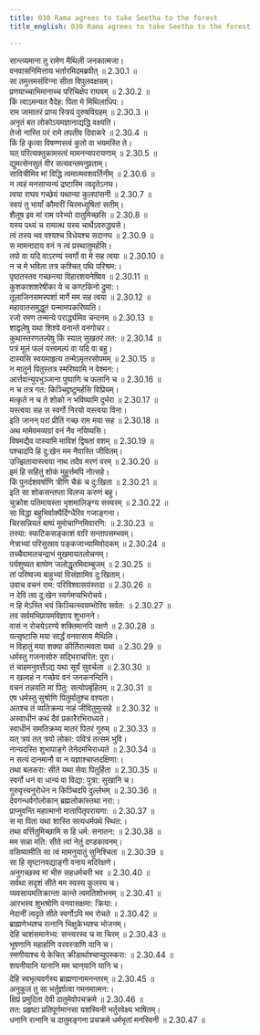 ```yaml
---
title: 030 Rama agrees to take Seetha to the forest
title_english: 030 Rama agrees to take Seetha to the forest

---
```

<div class="audioEmbed"  caption="श्रीराम-हरिसीताराममूर्ति-घनपाठिभ्यां वचनम्" src="https://archive.org/download/Ramayana-recitation-Sriram-harisItArAmamUrti-Ghanapaati-v2/Kanda_2/Kanda_2_AYK-030-Vanagama_Naanugnaa.mp3"></div>

  
सान्त्व्यमाना तु रामेण मैथिली जनकात्मजा।  
वनवासनिमित्ताय भर्तारमिदमब्रवीत् ॥ 2.30.1 ॥   
सा तमुत्तमसंविग्ना सीता विपुलवक्षसम्।  
प्रणयाच्चाभिमानाच्च परिचिक्षेप राघवम् ॥ 2.30.2 ॥   
किं त्वाऽमन्यत वैदेह: पिता मे मिथिलाधिप:।  
राम जामातरं प्राप्य स्त्रियं पुरुषविग्रहम् ॥ 2.30.3 ॥   
अनृतं बत लोकोऽयमज्ञानाद्यद्धि वक्ष्यति।  
तेजो नास्ति परं रामे तपतीव दिवाकरे ॥ 2.30.4 ॥   
किं हि कृत्वा विषण्णस्त्वं कुतो वा भयमस्ति ते।  
यत् परित्यक्तुकामस्त्वं मामनन्यपरायणाम् ॥ 2.30.5 ॥   
द्युमत्सेनसुतं वीर सत्यवन्तमनुव्रताम्।  
सावित्रीमिव मां विद्धि त्वमात्मवशवर्तिनीम् ॥ 2.30.6 ॥   
न त्वहं मनसाप्यन्यं द्रष्टास्मि त्वदृतेऽनघ।  
त्वया राघव गच्छेयं यथान्या कुलपांसनी ॥ 2.30.7 ॥   
स्वयं तु भार्यां कौमारीं चिरमध्युषितां सतीम्।  
शैलूष इव मां राम परेभ्यो दातुमिच्छसि ॥ 2.30.8 ॥   
यस्य पथ्यं च रामात्थ यस्य चार्थेऽवरुद्ध्यसे।  
त्वं तस्य भव वश्यश्च विधेयश्च सदानघ ॥ 2.30.9 ॥   
स मामनादाय वनं न त्वं प्रस्थातुमर्हसि।  
तपो वा यदि वाऽरण्यं स्वर्गो वा मे सह त्वया ॥ 2.30.10 ॥   
न च मे भविता तत्र कश्चित् पथि परिश्रम:।  
पृष्ठतस्तव गच्छन्त्या विहारशयनेष्विव ॥ 2.30.11 ॥   
कुशकाशशरेषीका ये च कण्टकिनो द्रुमा:।  
तूलाजिनसमस्पर्शा मार्गे मम सह त्वया ॥ 2.30.12 ॥   
महावातसमुद्धूतं यन्मामपकरिष्यति।  
रजो रमण तन्मन्ये परार्द्ध्यमिव चन्दनम् ॥ 2.30.13 ॥   
शाद्वलेषु यथा शिश्ये वनान्ते वनगोचर।  
कुथास्तरणतल्पेषु किं स्यात् सुखतरं तत: ॥ 2.30.14 ॥   
पत्रं मूलं फलं यत्त्वमल्पं वा यदि वा बहु।  
दास्यसि स्वयमाहृत्य तन्मेऽमृतरसोपमम् ॥ 2.30.15 ॥   
न मातुर्न पितुस्तत्र स्मरिष्यामि न वेश्मन:।  
आर्त्तवान्युपभुञ्जाना पुष्पाणि च फलानि च ॥ 2.30.16 ॥   
न च तत्र गत: किञ्चिद्द्रष्टुमर्हसि विप्रियम्।  
मत्कृते न च ते शोको न भविष्यामि दुर्भरा ॥ 2.30.17 ॥   
यस्त्वया सह स स्वर्गो निरयो यस्त्वया विना।  
इति जानन् परां प्रीतिं गच्छ राम मया सह ॥ 2.30.18 ॥   
अथ मामेवमव्यग्रां वनं नैव नयिष्यसि।  
विषमद्यैव पास्यामि माविशं द्विषतां वशम् ॥ 2.30.19 ॥   
पश्चादपि हि दु:खेन मम नैवास्ति जीवितम्।  
उज्झितायास्त्वया नाथ तदैव मरणं वरम् ॥ 2.30.20 ॥   
इमं हि सहितुं शोकं मुहूर्त्तमपि नोत्सहे।  
किं पुनर्दशवर्षाणि त्रीणि चैकं च दु:खिता ॥ 2.30.21 ॥   
इति सा शोकसन्तप्ता विलप्य करुणं बहु।  
चुक्रोश पतिमायस्ता भृशमालिङ्ग्य सस्वरम् ॥ 2.30.22 ॥   
सा विद्धा बहुभिर्वाक्यैर्दिग्धैरिव गजाङ्गना।  
चिरसन्नियतं बाष्पं मुमोचाग्निमिवारणि: ॥ 2.30.23 ॥   
तस्या: स्फटिकसङ्काशं वारि सन्तापसम्भवम्।  
नेत्राभ्यां परिसुस्राव पङ्कजाभ्यामिवोदकम् ॥ 2.30.24 ॥   
तच्चैवामलचन्द्राभं मुखमायतलोचनम्।  
पर्यशुष्यत बाष्पेण जलोद्धृतमिवाम्बुजम् ॥ 2.30.25 ॥   
तां परिष्वज्य बाहुभ्यां विसंज्ञामिव दु:खिताम्।  
उवाच वचनं राम: परिविश्वासयंस्तदा ॥ 2.30.26 ॥   
न देवि तव दु:खेन स्वर्गमप्यभिरोचये।  
न हि मेऽस्ति भयं किञ्चित्स्वयम्भोरिव सर्वत: ॥ 2.30.27 ॥   
तव सर्वमभिप्रायमविज्ञाय शुभानने।  
वासं न रोचयेऽरण्ये शक्तिमानपि रक्षणे ॥ 2.30.28 ॥   
यत्सृष्टासि मया सार्द्धं वनवासाय मैथिलि।  
न विहातुं मया शक्या कीर्तिरात्मवता यथा ॥ 2.30.29 ॥   
धर्मस्तु गजनासोरु सद्भिराचरित: पुरा।  
तं चाहमनुवर्त्तेऽद्य यथा सूर्यं सुवर्चला ॥ 2.30.30 ॥   
न खल्वहं न गच्छेयं वनं जनकनन्दिनि।  
वचनं तन्नयति मां पितु: सत्योपबृंहितम् ॥ 2.30.31 ॥   
एष धर्मस्तु सुश्रोणि पितुर्मातुश्च वश्यता।  
अतश्च तं व्यतिक्रम्य नाहं जीवितुमुत्सहे ॥ 2.30.32 ॥   
अस्वाधीनं कथं दैवं प्रकारैरभिराध्यते।  
स्वाधीनं समतिक्रम्य मातरं पितरं गुरुम् ॥ 2.30.33 ॥   
यत् त्रयं तत् त्रयो लोका: पवित्रं तत्समं भुवि।  
नान्यदस्ति शुभापाङ्गे तेनेदमभिराध्यते ॥ 2.30.34 ॥   
न सत्यं दानमानौ वा न यज्ञाश्चाप्तदक्षिणा:।  
तथा बलकरा: सीते यथा सेवा पितुर्हिता ॥ 2.30.35 ॥   
स्वर्गो धनं वा धान्यं वा विद्या: पुत्रा: सुखानि च।  
गुरुवृत्त्यनुरोधेन न किञ्चिदपि दुर्ल्लभम् ॥ 2.30.36 ॥   
देवगन्धर्वगोलोकान् ब्रह्मलोकांस्तथा नरा:।  
प्राप्नुवन्ति महात्मानो मातापितृपरायणा: ॥ 2.30.37 ॥   
स मा पिता यथा शास्ति सत्यधर्मपथे स्थित:।  
तथा वर्त्तितुमिच्छामि स हि धर्म: सनातन: ॥ 2.30.38 ॥   
मम सन्ना मति: सीते त्वां नेतुं दण्डकावनम्।  
वसिष्यामीति सा त्वं मामनुयातुं सुनिश्चिता ॥ 2.30.39 ॥   
सा हि सृष्टानवद्याङ्गी वनाय मदिरेक्षणे।  
अनुगच्छस्व मां भीरु सहधर्मचरी भव ॥ 2.30.40 ॥   
सर्वथा सदृशं सीते मम स्वस्य कुलस्य च।  
व्यवसायमतिक्रान्ता कान्ते त्वमतिशोभनम् ॥ 2.30.41 ॥   
आरभस्व शुभश्रोणि वनवासक्षमा: क्रिया:।  
नेदानीं त्वदृते सीते स्वर्गोऽपि मम रोचते ॥ 2.30.42 ॥   
ब्राह्मणेभ्यश्च रत्नानि भिक्षुकेभ्यश्च भोजनम्।  
देहि चाशंसमानेभ्य: सन्त्वरस्व च मा चिरम् ॥ 2.30.43 ॥   
भूषणानि महार्हाणि वरवस्त्राणि यानि च।  
रमणीयाश्च ये केचित् क्रीडार्थाश्चाप्युपस्करा: ॥ 2.30.44 ॥   
शयनीयानि यानानि मम चान्यानि यानि च।  
देहि स्वभृत्यवर्गस्य ब्राह्मणानामनन्तरम् ॥ 2.30.45 ॥   
अनुकूलं तु सा भर्तुर्ज्ञात्वा गमनमात्मन:।  
क्षिप्रं प्रमुदिता देवी दातुमेवोपचक्रमे ॥ 2.30.46 ॥   
तत: प्रहृष्टा प्रतिपूर्णमानसा यशस्विनी भर्तुरवेक्ष्य भाषितम्।  
धनानि रत्नानि च दातुमङ्गना प्रचक्रमे धर्मभृतां मनस्विनी ॥ 2.30.47 ॥   